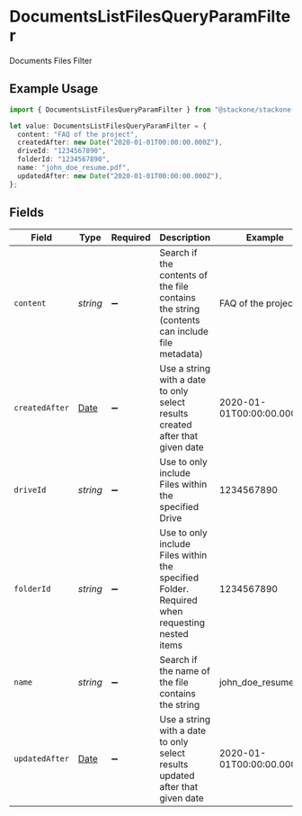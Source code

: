 # DocumentsListFilesQueryParamFilter

Documents Files Filter

## Example Usage

```typescript
import { DocumentsListFilesQueryParamFilter } from "@stackone/stackone-client-ts/sdk/models/operations";

let value: DocumentsListFilesQueryParamFilter = {
  content: "FAQ of the project",
  createdAfter: new Date("2020-01-01T00:00:00.000Z"),
  driveId: "1234567890",
  folderId: "1234567890",
  name: "john_doe_resume.pdf",
  updatedAfter: new Date("2020-01-01T00:00:00.000Z"),
};
```

## Fields

| Field                                                                                         | Type                                                                                          | Required                                                                                      | Description                                                                                   | Example                                                                                       |
| --------------------------------------------------------------------------------------------- | --------------------------------------------------------------------------------------------- | --------------------------------------------------------------------------------------------- | --------------------------------------------------------------------------------------------- | --------------------------------------------------------------------------------------------- |
| `content`                                                                                     | *string*                                                                                      | :heavy_minus_sign:                                                                            | Search if the contents of the file contains the string (contents can include file metadata)   | FAQ of the project                                                                            |
| `createdAfter`                                                                                | [Date](https://developer.mozilla.org/en-US/docs/Web/JavaScript/Reference/Global_Objects/Date) | :heavy_minus_sign:                                                                            | Use a string with a date to only select results created after that given date                 | 2020-01-01T00:00:00.000Z                                                                      |
| `driveId`                                                                                     | *string*                                                                                      | :heavy_minus_sign:                                                                            | Use to only include Files within the specified Drive                                          | 1234567890                                                                                    |
| `folderId`                                                                                    | *string*                                                                                      | :heavy_minus_sign:                                                                            | Use to only include Files within the specified Folder. Required when requesting nested items  | 1234567890                                                                                    |
| `name`                                                                                        | *string*                                                                                      | :heavy_minus_sign:                                                                            | Search if the name of the file contains the string                                            | john_doe_resume.pdf                                                                           |
| `updatedAfter`                                                                                | [Date](https://developer.mozilla.org/en-US/docs/Web/JavaScript/Reference/Global_Objects/Date) | :heavy_minus_sign:                                                                            | Use a string with a date to only select results updated after that given date                 | 2020-01-01T00:00:00.000Z                                                                      |